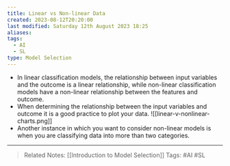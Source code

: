 ```yaml
---
title: Linear vs Non-linear Data
created: 2023-08-12T20:20:00
last modified: Saturday 12th August 2023 18:25
aliases: 
tags:
  - AI
  - SL
type: Model Selection
---
```

- In linear classification models, the relationship between input variables and the outcome is a linear relationship, while non-linear classification models have a non-linear relationship between the features and outcome.
- When determining the relationship between the input variables and outcome it is a good practice to plot your data.
![[linear-v-nonlinear-charts.png]]
- Another instance in which you want to consider non-linear models is when you are classifying data into more than two categories.
---
>Related Notes: [[Introduction to Model Selection]]
>Tags: #AI #SL 
